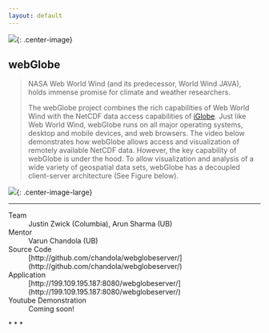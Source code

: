 ```yaml
---
layout: default
---
```

![](/webglobeserver/icon.png){: .center-image}
## [](#header-5)webGlobe

> NASA Web World Wind (and its predecessor, World Wind JAVA), holds immense promise for climate and weather researchers.
>
> The webGlobe project combines the rich capabilities of Web World Wind with the NetCDF data access capabilities of [iGlobe](https://www.cse.buffalo.edu/~chandola/research/iglobe.html). Just like Web World Wind, webGlobe runs on all major operating systems, desktop and mobile devices, and web browsers. The video below demonstrates how webGlobe allows access and visualization of remotely available NetCDF data. However, the key capability of webGlobe is under the hood. To allow visualization and analysis of a wide variety of geospatial data sets, webGlobe has a decoupled client-server architecture (See Figure below).

![](/webglobeserver/arch.png){: .center-image-large}
* * *
<dl>
<dt>Team</dt>
<dd>Justin Zwick (Columbia), Arun Sharma (UB)</dd>
<dt>Mentor</dt>
<dd>Varun Chandola (UB)</dd>
<dt>Source Code</dt>
<dd>[http://github.com/chandola/webglobeserver/](http://github.com/chandola/webglobeserver/)</dd>
<dt>Application</dt>
<dd>[http://199.109.195.187:8080/webglobeserver/](http://199.109.195.187:8080/webglobeserver/)</dd>
<dt>Youtube Demonstration</dt>
<dd>Coming soon!</dd>
</dl>
* * *
